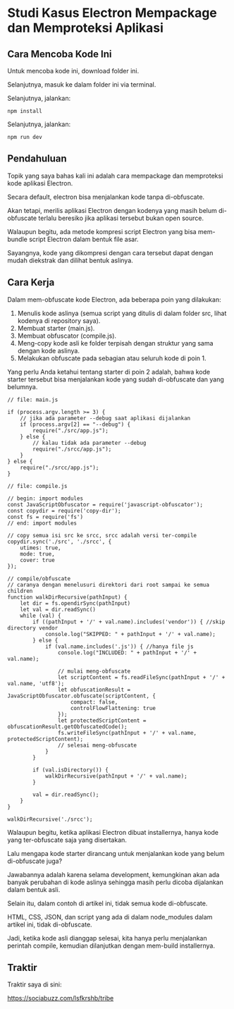 # Studi Kasus Electron Mempackage dan Memproteksi Aplikasi

## Cara Mencoba Kode Ini

Untuk mencoba kode ini, download folder ini.

Selanjutnya, masuk ke dalam folder ini via terminal.

Selanjutnya, jalankan:

```
npm install
```

 Selanjutnya, jalankan:

```
npm run dev
```

## Pendahuluan

Topik yang saya bahas kali ini adalah cara mempackage dan memproteksi kode aplikasi Electron.

Secara default, electron bisa menjalankan kode tanpa di-obfuscate.

Akan tetapi, merilis aplikasi Electron dengan kodenya yang masih belum di-obfuscate terlalu beresiko jika aplikasi tersebut bukan open source.

Walaupun begitu, ada metode kompresi script Electron yang bisa mem-bundle script Electron dalam bentuk file asar.

Sayangnya, kode yang dikompresi dengan cara tersebut dapat dengan mudah diekstrak dan dilihat bentuk aslinya.

## Cara Kerja

Dalam mem-obfuscate kode Electron, ada beberapa poin yang dilakukan:

1. Menulis kode aslinya (semua script yang ditulis di dalam folder src, lihat kodenya di repository saya).
2. Membuat starter (main.js).
3. Membuat obfuscator (compile.js).
4. Meng-copy kode asli ke folder terpisah dengan struktur yang sama dengan kode aslinya.
5. Melakukan obfuscate pada sebagian atau seluruh kode di poin 1.

Yang perlu Anda ketahui tentang starter di poin 2 adalah, bahwa kode starter tersebut bisa menjalankan kode yang sudah di-obfuscate dan yang belumnya.

```
// file: main.js

if (process.argv.length >= 3) { 
	// jika ada parameter --debug saat aplikasi dijalankan
    if (process.argv[2] == "--debug") {
        require("./src/app.js");
    } else {
    	// kalau tidak ada parameter --debug
        require("./srcc/app.js");
    }
} else {
    require("./srcc/app.js");
}
```

```
// file: compile.js

// begin: import modules
const JavaScriptObfuscator = require('javascript-obfuscator');
const copydir = require('copy-dir');
const fs = require('fs')
// end: import modules

// copy semua isi src ke srcc, srcc adalah versi ter-compile
copydir.sync('./src', './srcc', {
    utimes: true,
    mode: true,
    cover: true
});

// compile/obfuscate
// caranya dengan menelusuri direktori dari root sampai ke semua children
function walkDirRecursive(pathInput) {
    let dir = fs.opendirSync(pathInput)
    let val = dir.readSync()
    while (val) {
        if ((pathInput + '/' + val.name).includes('vendor')) { //skip directory vendor
            console.log("SKIPPED: " + pathInput + '/' + val.name);
        } else {
            if (val.name.includes('.js')) { //hanya file js
                console.log("INCLUDED: " + pathInput + '/' + val.name);
                
                // mulai meng-obfuscate
                let scriptContent = fs.readFileSync(pathInput + '/' + val.name, 'utf8');
                let obfuscationResult = JavaScriptObfuscator.obfuscate(scriptContent, {
                    compact: false,
                    controlFlowFlattening: true
                });
                let protectedScriptContent = obfuscationResult.getObfuscatedCode();
                fs.writeFileSync(pathInput + '/' + val.name, protectedScriptContent);
                // selesai meng-obfuscate
            }
        }

        if (val.isDirectory()) {
            walkDirRecursive(pathInput + '/' + val.name);
        }

        val = dir.readSync();
    }
}

walkDirRecursive('./srcc');
```

Walaupun begitu, ketika aplikasi Electron dibuat installernya, hanya kode yang ter-obfuscate saja yang disertakan.

Lalu mengapa kode starter dirancang untuk menjalankan kode yang belum di-obfuscate juga?

Jawabannya adalah karena selama development, kemungkinan akan ada banyak perubahan di kode aslinya sehingga masih perlu dicoba dijalankan dalam bentuk asli.

Selain itu, dalam contoh di artikel ini, tidak semua kode di-obfuscate.

HTML, CSS, JSON, dan script yang ada di dalam node_modules dalam artikel ini, tidak di-obfuscate.

Jadi, ketika kode asli dianggap selesai, kita hanya perlu menjalankan perintah compile, kemudian dilanjutkan dengan mem-build installernya.

## Traktir

Traktir saya di sini:

https://sociabuzz.com/lsfkrshb/tribe

